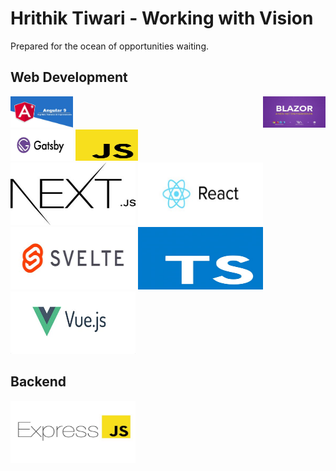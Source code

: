 # Hrithik Tiwari - Working with Vision
Prepared for the ocean of opportunities waiting.

## Web Development
<img width="100" height="50" src="front-end-tech/angular.jpeg">
<img align="right" src="front-end-tech/blazor.jpeg" width="100" height="50" alt="failed to load">
<br/>
<img src="front-end-tech/gatsby.jpeg" width="100" height="50" alt="failed to load">
<img src="front-end-tech/javascript.jpeg" width="100" height="50" alt="failed to load">
<br/>
<img src="front-end-tech/next.jpeg" width="200" height="100" alt="failed to load">
<img src="front-end-tech/reactjs.jpeg" width="200" height="100" alt="failed to load">
<br/>
<img src="front-end-tech/svelte.jpeg" width="200" height="100" alt="failed to load">
<img src="front-end-tech/typescript.jpeg" width="200" height="100" alt="failed to load">
<br/>
<img src="front-end-tech/vue.jpeg" width="200" height="100" alt="failed to load">


## Backend
<img src="express.jpeg" width="200" height="100" alt="failed to load">
